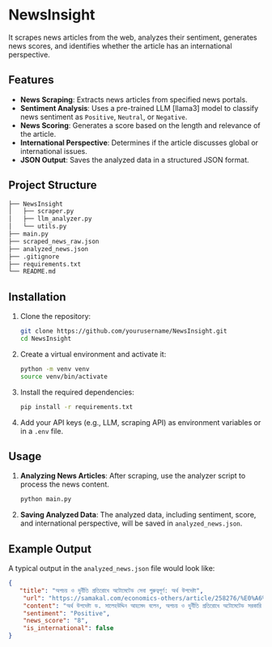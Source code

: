 # NewsInsight

It scrapes news articles from the web, analyzes their sentiment, generates news scores, and identifies whether the article has an international perspective. 

## Features

- **News Scraping**: Extracts news articles from specified news portals.
- **Sentiment Analysis**: Uses a pre-trained LLM [llama3] model to classify news sentiment as `Positive`, `Neutral`, or `Negative`.
- **News Scoring**: Generates a score based on the length and relevance of the article.
- **International Perspective**: Determines if the article discusses global or international issues.
- **JSON Output**: Saves the analyzed data in a structured JSON format.

## Project Structure

```bash
├── NewsInsight
│   ├── scraper.py              
│   ├── llm_analyzer.py            
│   └── utils.py   
├── main.py   
├── scraped_news_raw.json   
├── analyzed_news.json              
├── .gitignore                  
├── requirements.txt         
└── README.md                   
```

## Installation

1. Clone the repository:

    ```bash
    git clone https://github.com/yourusername/NewsInsight.git
    cd NewsInsight
    ```

2. Create a virtual environment and activate it:

    ```bash
    python -m venv venv
    source venv/bin/activate  
    ```

3. Install the required dependencies:

    ```bash
    pip install -r requirements.txt
    ```

4. Add your API keys (e.g., LLM, scraping API) as environment variables or in a `.env` file.

## Usage

1. **Analyzing News Articles**:
   After scraping, use the analyzer script to process the news content.

    ```bash
    python main.py
    ```

3. **Saving Analyzed Data**:
   The analyzed data, including sentiment, score, and international perspective, will be saved in `analyzed_news.json`.

## Example Output

A typical output in the `analyzed_news.json` file would look like:

```json
{
   "title": "অপচয় ও দুর্নীতি প্রতিরোধে অটোমেটেড সেবা গুরুত্বপূর্ণ: অর্থ উপদেষ্টা",
    "url": "https://samakal.com/economics-others/article/258276/%E0%A6%85%E0%A6%AA%E0%A6%9A%E0%A7%9F-%E0%A6%93-%E0%A6%A6%E0%A7%81%E0%A6%B0%E0%A7%8D%E0%A6%A8%E0%A7%80%E0%A6%A4%E0%A6%BF-%E0%A6%AA%E0%A7%8D%E0%A6%B0%E0%A6%A4%E0%A6%BF%E0%A6%B0%E0%A7%8B%E0%A6%A7%E0%A7%87-%E0%A6%85%E0%A6%9F%E0%A7%8B%E0%A6%AE%E0%A7%87%E0%A6%9F%E0%A7%87%E0%A6%A1-%E0%A6%B8%E0%A7%87%E0%A6%AC%E0%A6%BE-%E0%A6%97%E0%A7%81%E0%A6%B0%E0%A7%81%E0%A6%A4%E0%A7%8D%E0%A6%AC%E0%A6%AA%E0%A7%82%E0%A6%B0%E0%A7%8D%E0%A6%A3:-%E0%A6%85%E0%A6%B0%E0%A7%8D%E0%A6%A5-%E0%A6%89%E0%A6%AA%E0%A6%A6%E0%A7%87%E0%A6%B7%E0%A7%8D%E0%A6%9F%E0%A6%BE",
    "content": "অর্থ উপদেষ্টা ড. সালেহউদ্দিন আহমেদ বলেন, অপচয় ও দুর্নীতি প্রতিরোধে অটোমেটেড সরকারি আর্থিক সেবা গুরুত্বপূর্ণ ভূমিকা পালন করছে। আর্থিক সেবার বিভিন্ন প্লাটফর্ম একটি সমন্বিত ব্যবস্থাপনার মধ্যে নিয়ে আনা সম্ভব হলে আর্থিক ব্যবস্থাপনায় স্বচ্ছতা ও জবাবদিহিতা নিশ্চিত করা সম্ভব হবে। সাধারণ মানুষ সেবা প্রদানকারীর কাছে না গিয়ে যত বেশি সেবা অটোমেটেড পদ্ধতিতে পাবেন ততই দুর্নীতি কমবে।\nসোমবার অর্থ বিভাগের বিভিন্ন সেবা দ্রুততার সঙ্গে সহজে ও সাশ্রয়ীভাবে প্রদানের জন্য তৈরি করা বিভিন্ন অনলাইন প্ল্যাটফর্ম উদ্বোধন করেন অর্থ উপদেষ্টা আজ। তিনি  বলেন, উদ্ভাবিত বিভিন্ন অটোমেটেড সেবা প্লাটফর্মের কার্যকারিতা সমুন্নত রাখার জন্য দক্ষ জনবল সৃষ্টি করে তাদের মাধ্যমে নিয়মিত নবায়ন করতে হবে।\nউদ্বোধন করা সেবাসমূহের মধ্যে রয়েছে- নবরূপায়িত আইবাস++ ওয়েবসাইট, এ-চালান ওয়েবসাইট, পেনশনারদের জন্য লাইফ ভেরিফিকেশন অ্যাপ, পেপারলেস অনলাইন লাস্ট পেমেন্ট সার্টিফিকেট (এলপিসি), সরকারি কর্মচারীদের অনলাইনে ছুটির আবেদন দাখিল, ছুটি মঞ্জুর ও হিসাবায়নের জন্য অনলাইন ছুটি ব্যবস্থাপনা,  অনলাইনভিত্তিক সরকারি আবাসন না-দাবি সনদপত্র এবং সরকারি কর্মচারীদের বেতন-ভাতার বিল দাখিল ও চাকরি সংক্রান্ত অন্যান্য তথ্য অনলাইনে পাওয়ার সুবিধার জন্য ‘আইবাস সেইফ’ মোবাইল অ্যাপ।\nঅনুষ্ঠানের বিশেষ অতিথি হিসেবে উপস্থিত ছিলেন বাংলাদেশ কম্পট্রোলার এন্ড অডিটর জেনারেল মো. নূরুল ইসলাম, প্রধান উপদেষ্টার কার্যালয়ের সচিব মো. সাইফুল্লাহ পান্না, অভ্যন্তরীণ সম্পদ বিভাগের সচিব ও জাতীয় রাজস্ব বোর্ডের চেয়ারম্যান আবদুর রহমান খান ও অর্থনৈতিক সম্পর্ক বিভাগ শাহ্‌রিয়ার কাদের ছিদ্দিকী।\n অর্থ সচিব ড. মো. খায়েরুজ্জামান মজুমদারের সভাপতিত্বে সভায় অর্থ বিভাগের স্ট্রেনদেনিং পাবলিক ফাইনানসিয়াল ম্যানেজমেন্ট টু এনাবেল সার্ভিস ডেলিভারি (এসপিএফএমএস) কর্মসূচির আওতায় প্রস্তুত করা বিভিন্ন অনলাইন সেবার ওপর উপস্থাপনা করেন অর্থ বিভাগের অতিরিক্তি সচিব ও এসপিএফএমএস কর্মসূচির জাতীয় কর্মসূচি পরিচালক মোহাম্মদ সাইফুল ইসলাম।",
    "sentiment": "Positive",
    "news_score": "8",
    "is_international": false
}
```


